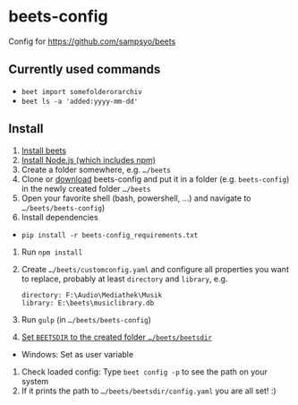 # beets-config

Config for https://github.com/sampsyo/beets

## Currently used commands

- `beet import somefolderorarchiv`
- `beet ls -a 'added:yyyy-mm-dd'`

## Install

1. [Install beets](http://beets.readthedocs.org/page/guides/main.html#installing)
1. [Install Node.js (which includes npm)](https://nodejs.org)
1. Create a folder somewhere, e.g. `…/beets`
1. Clone or [download](https://github.com/Schweinepriester/beets-config/releases) beets-config and put it in a folder (e.g. `beets-config`) in the newly created folder `…/beets`
1. Open your favorite shell (bash, powershell, …) and navigate to `…/beets/beets-config`)
1. Install dependencies
  - `pip install -r beets-config_requirements.txt`
1. Run `npm install`
1. Create `…/beets/customconfig.yaml` and configure all properties you want to replace, probably at least `directory` and `library`, e.g.

    ```
    directory: F:\Audio\Mediathek\Musik
    library: E:\beets\musiclibrary.db
    ```

1. Run `gulp` (in `…/beets/beets-config`)
1. [Set `BEETSDIR` to the created folder `…/beets/beetsdir`](https://beets.readthedocs.org/en/stable/reference/config.html#configuration-location)
  - Windows: Set as user variable
1. Check loaded config: Type `beet config -p` to see the path on your system
1. If it prints the path to `…/beets/beetsdir/config.yaml` you are all set! :)
